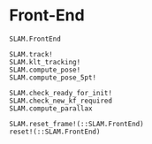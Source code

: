 # Front-End

```@docs
SLAM.FrontEnd
```

```@docs
SLAM.track!
SLAM.klt_tracking!
SLAM.compute_pose!
SLAM.compute_pose_5pt!
```

```@docs
SLAM.check_ready_for_init!
SLAM.check_new_kf_required
SLAM.compute_parallax
```

```@docs
SLAM.reset_frame!(::SLAM.FrontEnd)
reset!(::SLAM.FrontEnd)
```
